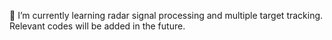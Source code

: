 🌱 I’m currently learning radar signal processing and multiple target tracking. Relevant codes will be added in the future.
